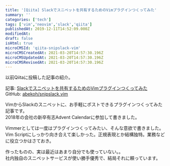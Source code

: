 ```yaml
---
title: '[Qiita] Slackでスニペットを共有するためのVimプラグインつくってみた'
summary: ''
categories: ['tech']
tags: ['vim','neovim','slack','qiita']
publishedAt: 2019-12-11T14:52:09.000Z
modifiedAt: 
draft: false
isHtml: true
microCMSId: 'qiita-snipslack-vim'
microCMSCreatedAt: 2021-03-20T14:57:30.196Z
microCMSUpdatedAt: 2021-03-20T14:57:30.196Z
microCMSRevisedAt: 2021-03-20T14:57:30.196Z
---
```

<p>以前Qiitaに投稿した記事の紹介。</p>
<p>記事: <a href="https://qiita.com/abekoh/items/707a589dadf571dbc390">Slackでスニペットを共有するためのVimプラグインつくってみた</a><br>GitHub: <a href="https://github.com/abekoh/snipslack.vim">abekoh/snipslack.vim</a></p>
<p>VimからSlackのスニペットに、お手軽にポストできるプラグインつくってみた記事です。<br>2018年の会社の新卒有志Advent Calendarに参加して書きました。</p>
<p>Vimmerとしては一度はプラグインつくってみたい、そんな意欲で書きました。<br>Vim Scriptにしっかり向き合えて楽しかった。正規表現とか結構独特。業務などに役立つかはさておき。</p>
<p>作ったものの、実は最近はあまり自分でも使っていない。。<br>社内独自のスニペットサービスが使い勝手優秀で、結局それに頼っています。</p>

    